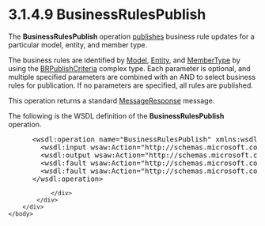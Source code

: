 <html dir="LTR" xmlns:mshelp="http://msdn.microsoft.com/mshelp" xmlns:ddue="http://ddue.schemas.microsoft.com/authoring/2003/5" xmlns:xlink="http://www.w3.org/1999/xlink" xmlns:tool="http://www.microsoft.com/tooltip">
    <head>
        <meta http-equiv="Content-Type" content="text/html; CHARSET=utf-8"></meta>
        <meta name="save" content="history"></meta>
        <title>3.1.4.9 BusinessRulesPublish</title>
        <xml>
            <mshelp:toctitle title="3.1.4.9 BusinessRulesPublish"></mshelp:toctitle>
            <mshelp:rltitle title="[MS-SSMDSWS-15]: BusinessRulesPublish"></mshelp:rltitle>
            <mshelp:keyword index="A" term="2f7c316a-c576-4014-ac48-0e9bc9c720ba"></mshelp:keyword>
            <mshelp:attr name="DCSext.ContentType" value="open specification"></mshelp:attr>
            <mshelp:attr name="AssetID" value="2f7c316a-c576-4014-ac48-0e9bc9c720ba"></mshelp:attr>
            <mshelp:attr name="TopicType" value="kbRef"></mshelp:attr>
            <mshelp:attr name="DCSext.Title" value="[MS-SSMDSWS-15]: BusinessRulesPublish" />
        </xml>
    </head>
    <body>
        <div id="header">
            <h1 class="heading">3.1.4.9 BusinessRulesPublish</h1>
        </div>
        <div id="mainSection">
            <div id="mainBody">
                <div id="allHistory" class="saveHistory"></div>
                <div id="sectionSection0" class="section" name="collapseableSection">
                    

<p>The <b>BusinessRulesPublish</b> operation <a href="ad350219-f30b-4bac-99e5-6477986f9a7a.md#gt_60ab10b8-27a9-4379-b90f-ee41e71e286f">publishes</a> business rule
updates for a particular model, entity, and member type.</p>

<p>The business rules are identified by <a href="22b2c0e5-d2e9-48ad-a2e8-cba2050bdc1f.md">Model</a>, <a href="6c542131-917e-44d9-8354-79794b221d73.md">Entity</a>, and <a href="9b0ecb88-bae2-4d8e-b337-f596c9060698.md">MemberType</a> by using the <a href="6d34fe5f-2392-4f2c-949a-e6e111f610d2.md">BRPublishCriteria</a> complex
type. Each parameter is optional, and multiple specified parameters are
combined with an AND to select business rules for publication. If no parameters
are specified, all rules are published.</p>

<p>This operation returns a standard <a href="81713c2d-8c41-43bd-85dd-e106c538c3ae.md">MessageResponse</a> message.</p>

<p>The following is the WSDL definition of the <b>BusinessRulesPublish</b>
operation.</p>

<dl>
<dd>
<div><pre> &lt;wsdl:operation name=&quot;BusinessRulesPublish&quot; xmlns:wsdl=&quot;http://schemas.xmlsoap.org/wsdl/&quot;&gt;
   &lt;wsdl:input wsaw:Action=&quot;http://schemas.microsoft.com/sqlserver/masterdataservices/2009/09/IService/BusinessRulesPublish&quot; name=&quot;BusinessRulesPublishRequest&quot; message=&quot;tns:BusinessRulesPublishRequest&quot; xmlns:wsaw=&quot;http://www.w3.org/2006/05/addressing/wsdl&quot; /&gt;
   &lt;wsdl:output wsaw:Action=&quot;http://schemas.microsoft.com/sqlserver/masterdataservices/2009/09/IService/BusinessRulesPublishResponse&quot; name=&quot;MessageResponse&quot; message=&quot;tns:MessageResponse&quot; xmlns:wsaw=&quot;http://www.w3.org/2006/05/addressing/wsdl&quot; /&gt;
   &lt;wsdl:fault wsaw:Action=&quot;http://schemas.microsoft.com/sqlserver/masterdataservices/2009/09/IService/BusinessRulesPublishEditionExpiredMessageFault&quot; name=&quot;EditionExpiredMessageFault&quot; message=&quot;tns:IService_BusinessRulesPublish_EditionExpiredMessageFault_FaultMessage&quot; xmlns:wsaw=&quot;http://www.w3.org/2006/05/addressing/wsdl&quot; /&gt;
   &lt;wsdl:fault wsaw:Action=&quot;http://schemas.microsoft.com/sqlserver/masterdataservices/2009/09/IService/BusinessRulesPublishSkuNotSupportedMessageFault&quot; name=&quot;SkuNotSupportedMessageFault&quot; message=&quot;tns:IService_BusinessRulesPublish_SkuNotSupportedMessageFault_FaultMessage&quot; xmlns:wsaw=&quot;http://www.w3.org/2006/05/addressing/wsdl&quot; /&gt;
 &lt;/wsdl:operation&gt;
</pre></div>
</dd></dl>


                </div>
            </div>
        </div>
    </body>
</html>